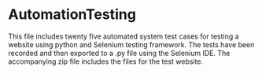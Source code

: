 # AutomationTesting

This file includes twenty five automated system test cases for testing a website using python and Selenium testing framework. The tests have been recorded and then exported to a .py file using the Selenium IDE. The accompanying zip file includes the files for the test website.
